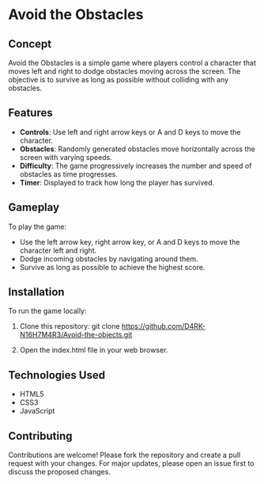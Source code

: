 # Avoid the Obstacles

## Concept

Avoid the Obstacles is a simple game where players control a character that moves left and right to dodge obstacles moving across the screen. The objective is to survive as long as possible without colliding with any obstacles.

## Features

- **Controls**: Use left and right arrow keys or A and D keys to move the character.
- **Obstacles**: Randomly generated obstacles move horizontally across the screen with varying speeds.
- **Difficulty**: The game progressively increases the number and speed of obstacles as time progresses.
- **Timer**: Displayed to track how long the player has survived.

## Gameplay

To play the game:
- Use the left arrow key, right arrow key, or A and D keys to move the character left and right.
- Dodge incoming obstacles by navigating around them.
- Survive as long as possible to achieve the highest score.

## Installation

To run the game locally:
1. Clone this repository: git clone https://github.com/D4RK-N16H7M4R3/Avoid-the-objects.git

2. Open the index.html file in your web browser.

## Technologies Used

- HTML5
- CSS3
- JavaScript

## Contributing

Contributions are welcome! Please fork the repository and create a pull request with your changes. For major updates, please open an issue first to discuss the proposed changes.
